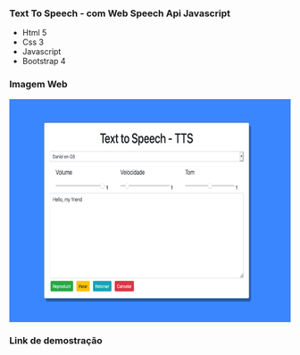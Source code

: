 
### Text To Speech - com Web Speech Api Javascript
* Html 5
* Css 3
* Javascript
* Bootstrap 4

### Imagem Web

<img align="center" height="400" src="https://github.com/welitto/text-to-speech/blob/main/screenshot.png"/>

### Link de demostração